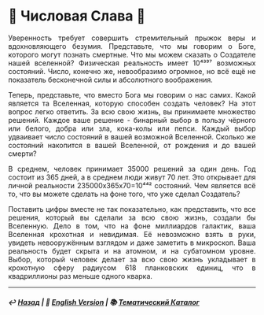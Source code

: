 
# 🧮 Числовая Слава 🧮
<p align="justify">Уверенность требует совершить стремительный прыжок веры и вдохновляющего безумия. Представьте, что мы говорим о Боге, которого могут познать смертные. Что мы можем сказать о Создателе нашей вселенной? Физическая реальность имеет 10⁴³⁹⁷ возможных состояний. Число, конечно же, невообразимо огромное, но всё ещё не показатель бесконечной силы и абсолютного воображения.</p>  

<p align="justify">Теперь, представьте, что вместо Бога мы говорим о нас самих. Какой является та Вселенная, которую способен создать человек? На этот вопрос легко ответить. За всю свою жизнь, вы принимаете множество решений. Каждое ваше решение - бинарный выбор в пользу чёрного или белого, добра или зла, кока-колы или пепси. Каждый выбор удваивает число состояний в вашей возможной Вселенной. Сколько же состояний накопится в вашей Вселенной, от рождения и до вашей смерти?</p> 

<p align="justify">В среднем, человек принимает 35000 решений за один день. Год состоит из 365 дней, а в среднем люди живут 70 лет. Это открывает для личной реальности 235000x365x70=10⁴⁴² состояний. Чем является всё то, что вы можете сделать на фоне того, что уже сделал Создатель?</p> 

<p align="justify">Поставить цифры вместе не так показательно, как представить, что все решения, который вы сделали за всю свою жизнь, создали бы Вселенную. Дело в том, что на фоне миллиардов галактик, ваша Вселенная крохотная и невидимая. Её невозможно взять в руки, увидеть невооружённым взглядом и даже заметить в микроскоп. Ваша реальность будет скрыта и на атомном, и на субатомном уровне. Выбор, который человек делает за всю свою жизнь укладывает в крохотную сферу радиусом 618 планковских единиц, что в квадриллионы раз меньше одного кварка.</p> 

***

##### ↩️ [Назад](index-2.md) | 🗽 [English Version](numericalglory.md) | 📚 [Тематический Каталог](index_2t.md)

